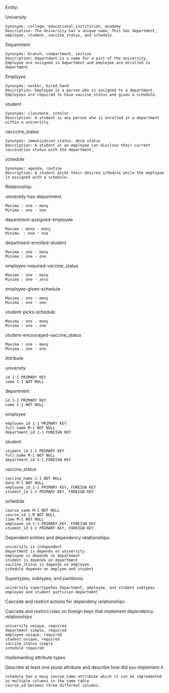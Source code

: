 Entity:

  University
  
  
    Synonyms: college, educational_institution, academy
    Description: The University has a unique name. This has department, employee, student, vaccine_status, and schedule
  Department
  
  
    Synonyms: branch, compartment, section
    Description: Department is a name for a part of the university. Employee are assigned in department and employee are enrolled in depertment
  Employee
  
  
    Synonyms: worker, hired_hand
    Description: Employee is a person who is assigned to a department. Employees are required to have vaccine_status and given a schedule.

  student
   
  
    Synonyms: classmate, scholar
    Description: A student is any person who is enrolled in a department within a university. 
  
  vacccine_status
     
  
    Synonyms: immunization_status, dose_status
    Description: A student or an employee can disclose their current vaccination status with the department. 
  
  schedule
     
  
    Synonyms: agenda, routine
    Description: A student picks their desired schedule while the employee is assigned with a schedule.  
    
    
Relationship:


  university-has-department


    Maxima : one - many
    Minima : one - one


  department-assigned-employee


    Maxima : many - many
    Minima  : one - one


  department-enrolled-student
  
  
    Maxima : one - many
    Minima : one - one
  
  
  employee-required-vaccine_status
  
  
    Maxima : one - many
    Minima : one - zero


  employee-given-schedule
  
  
    Maxima : one - many
    Minima : one - one
    
    
  student-picks-schedule
  
  
    Maxima : one - many
    Minima : one - one
    
    
  student-encouraged-vaccine_status
  
  
    Maxima : one - many
    Minima : one - one
    
    
    
Attribute


  university


    id 1-1 PRIMARY KEY
    name 1-1 NOT NULL


  department
    
    
    id 1-1 PRIMARY KEY
    name 1-1 NOT NULL


employee


    employee_id 1-1 PRIMARY KEY
    full_name M-1 NOT NULL
    department_id 1-1 FOREIGN KEY


student


    student_id 1-1 PRIMARY KEY
    full_name M-1 NOT NULL
    department_id 1-1 FOREIGN KEY
    
    

vaccine_status


    vaccine_name 1-1 NOT NULL
    date M-1 NOT NULL
    employee_id 1-1 PRIMARY KEY, FOREIGN KEY
    student_id 1-1 PRIMARY KEY, FOREIGN KEY
    
  
schedule


    course_name M-1 NOT NULL
    course_id 1-M NOT NULL
    time M-1 NOT NULL
    employee_id 1-1 PRIMARY KEY, FOREIGN KEY
    student_id 1-1 PRIMARY KEY, FOREIGN KEY
    
Dependent entities and dependency relationships:
   
   
   
    university is independent
    department is depends on university
    employee is depends on department
    student is depends on department
    vaccine_status is depends on employee
    schedule depends on emplyee and student
   

Supertypes, subtypes, and partitions:
    
    university supertypehas department, employee, and student subtypes
    employee and student particion department 


Cascade and restrict actions for dependeny relationships



Cascade and restrict rules on foreign keys that implement dependency relationships
    
    
    university unique, required
    department simple, required
    employee unique, required
    student unique, required
    vaccine_status simple
    schedule required


Implementing attribute types
    
    
    


Describe at least one plural attribute and describe how did you implement it
    
    schedule has a many course_name attribute which it can be implemented as multiple columns in the same table. 
    course_id becomes three different columns. 


   






